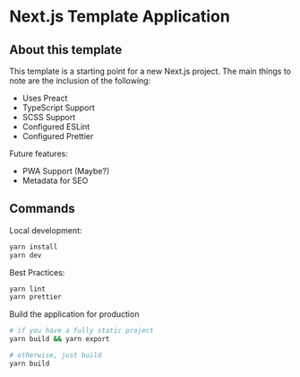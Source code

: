 # Next.js Template Application

## About this template

This template is a starting point for a new Next.js project. The main things to note are the inclusion of the following:

- Uses Preact
- TypeScript Support
- SCSS Support
- Configured ESLint
- Configured Prettier

Future features:
- PWA Support (Maybe?)
- Metadata for SEO

## Commands

Local development:

```bash
yarn install
yarn dev
```

Best Practices:

```bash
yarn lint
yarn prettier
```

Build the application for production

```bash
# if you have a fully static project
yarn build && yarn export

# otherwise, just build
yarn build
```
